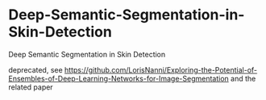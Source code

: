 # Deep-Semantic-Segmentation-in-Skin-Detection
Deep Semantic Segmentation in Skin Detection

deprecated, see https://github.com/LorisNanni/Exploring-the-Potential-of-Ensembles-of-Deep-Learning-Networks-for-Image-Segmentation   and the related paper
